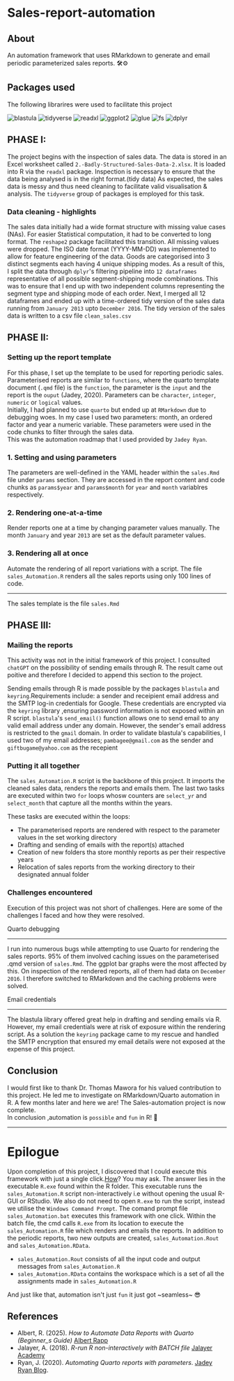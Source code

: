# Sales-report-automation
## About
An automation framework that uses RMarkdown to generate and email periodic parameterized sales reports. 🛠⚙    

## Packages used
The following librarires were used to facilitate this project

![blastula](images/blastula.png)
![tidyverse](tidyverse.png)
![readxl](readxl.png)
![ggplot2](ggplot2.png)
![glue](glue.png)
![fs](fs.png)
![dplyr](dplyr.png)



## PHASE I:
The project begins with the inspection of sales data. The data is stored in an Excel worksheet called `2.-Badly-Structured-Sales-Data-2.xlsx`. 
It is loaded into R via the `readxl` package.
Inspection is necessary to ensure that the data being analysed is in the right format.(tidy data) 
As expected, the sales data is messy and thus need cleaning to facilitate valid visualisation & analysis.
The `tidyverse` group of packages is employed for this task.  

### Data cleaning - highlights
The sales data initially had a wide format structure with missing value cases (NAs). 
For easier Statistical computation, it had to be converted to long format. The `reshape2` package facilitated this transition. All missing values were dropped.
The ISO date format (YYYY-MM-DD) was implemented to allow for feature engineering of the data.
Goods are categorised into 3 distinct segments each having 4 unique shipping modes. 
As a result of this, I split the data through `dplyr`'s filtering pipeline into `12 dataframes` representative of all possible segment-shipping mode combinations.
This was to ensure that I end up with two independent columns representing the segment type and shipping mode of each order.
Next, I merged all 12 dataframes and ended up with a time-ordered tidy version of the sales data running from `January 2013` upto `December 2016`. 
The tidy version of the sales data is written to a csv file `clean_sales.csv`


## PHASE II:
### Setting up the report template
For this phase, I set up the template to be used for reporting periodic sales. Parameterised reports are similar to `functions`, where the quarto template document (`.qmd` file)
is the `function`, the parameter is the `input` and the report is the `ouput` (Jadey, 2020). 
Parameters can be `character`, `integer`, `numeric` or `logical` values.  
Initially, I had planned to use `quarto` but ended up at `RMarkdown` due to debugging woes.
In my case I used two parameters: month, an ordered factor and year a numeric variable. These parameters were used in the code chunks to filter through the sales data.     
This was the automation roadmap that I used provided by `Jadey Ryan`.

### 1. Setting and using parameters
The parameters are well-defined in the YAML header within the `sales.Rmd` file under `params` section. 
They are accessed in the report content and code chunks as `params$year` and `params$month` for `year` and `month` variablres respectively.

### 2. Rendering one-at-a-time
Render reports one at a time by changing parameter values manually. The month `January` and year `2013` are set as the default parameter values.

### 3. Rendering all at once
Automate the rendering of all report variations with a script. The file `sales_Automation.R` renders all the sales reports using only 100 lines of code.

****

The sales template is the file `sales.Rmd`  

## PHASE III:
### Mailing the reports
This activity was not in the initial framework of this project. I consulted `chatGPT` on the possibility of sending emails through R. 
The result came out poitive and therefore I decided to append this section to the project.

Sending emails through R is made possible by the packages `blastula` and `keyring`.Requirements include: a sender and receipient email address and the SMTP log-in credentials for Google.
These credentials are encrypted via the `keyring` library ,ensuring password information is not exposed within an R script.
`blastula`'s `send_email()` function allows one to send email to any valid email address under any domain. However, the sender's email address is restricted to the `gmail` domain.
In order to validate blastula's capabilities, I used two of my email addresses; `pambagee@gmail.com` as the sender and `giftbugame@yahoo.com` as the recepient 

### Putting it all together
The `sales_Automation.R` script is the backbone of this project. It imports the cleaned sales data, renders the reports and emails them. 
The last two tasks are executed within two `for` loops whosw counters are `select_yr` and `select_month` that capture all the months within the years.  

These tasks are executed within the loops:

- The parameterised reports are rendered with respect to the parameter values in the set working directory
- Drafting and sending of emails with the report(s) attached
- Creation of new folders tha store monthly reports as per their respective years
- Relocation of sales reports from the working directory to their designated annual folder 
      
### Challenges encountered
Execution of this project was not short of challenges. Here are some of the challenges I faced and how they were resolved.

Quarto debugging
*****
I run into numerous bugs while attempting to use Quarto for rendering the sales reports. 95% of them involved caching issues on the parameterised .qmd version of `sales.Rmd`. 
The ggplot bar graphs were the most affected by this. On inspection of the rendered reports, all of them had data on `December 2016`. I therefore switched to RMarkdown and the caching problems were solved.
 
Email credentials
*****
The blastula library offered great help in drafting and sending emails via R. However, my email credentials were at risk of exposure within the rendering script. 
As a solution the `keyring` package came to my rescue and handled the SMTP encryption that ensured my email details were not exposed at the expense of this project.      


## Conclusion
I would first like to thank Dr. Thomas Mawora for his valued contribution to this project. He led me to investigate on RMarkdown/Quarto automation in R.
A few months later and here we are! The Sales-automation project is now complete.   
In conclusion ,automation is `possible` and `fun` in R! 🚀

****

# Epilogue
Upon completion of this project, I discovered that I could execute this framework with just a single click.[How](https://youtu.be/Guw2XgGvl44?si=yzbaTVSL0oEG3lFx)? You may ask. 
The answer lies in the executable `R.exe` found within the R folder. This executable runs the `sales_Automation.R` script non-interactively i.e without opening the usual R-GUI or RStudio.
We also do not need to open `R.exe` to run the script, instead we utilise the `Windows Command Prompt`. The comand prompt file `sales_Automation.bat` executes this framework with one click. Within the batch file, the cmd calls `R.exe` from its location to execute the `sales_Automation.R` file which renders and emails the reports. 
In addition to the periodic reports, two new outputs are created, `sales_Automation.Rout` and `sales_Automation.RData`. 
- `sales_Automation.Rout` consists of all the input code and output messages from `sales_Automation.R`
- `sales_Automation.RData` contains the workspace which is a set of all the assignments made in `sales_Automation.R`

And just like that, automation isn't just `fun` it just got ~seamless~ 😎 

## References
- Albert, R. (2025). *How to Automate Data Reports with Quarto (Beginner_s Guide)* [Albert Rapp](https://youtu.be/KCpuUF4vi5g?si=24o4-efKP7JYr2eA)
- Jalayer, A. (2018). *R-run R non-interactively with BATCH file* [Jalayer Academy](https://youtu.be/Guw2XgGvl44?si=yzbaTVSL0oEG3lFx)
- Ryan, J. (2020). *Automating Quarto reports with parameters*. [Jadey Ryan Blog](https://posit.co/blog/parameterized-quarto/).
